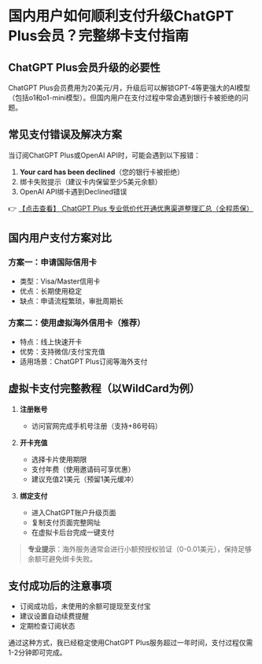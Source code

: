 # 国内用户如何顺利支付升级ChatGPT Plus会员？完整绑卡支付指南

## ChatGPT Plus会员升级的必要性

ChatGPT Plus会员费用为20美元/月，升级后可以解锁GPT-4等更强大的AI模型（包括o1和o1-mini模型）。但国内用户在支付过程中常会遇到银行卡被拒绝的问题。

## 常见支付错误及解决方案

当订阅ChatGPT Plus或OpenAI API时，可能会遇到以下报错：

1. **Your card has been declined**（您的银行卡被拒绝）
2. 绑卡失败提示（建议卡内保留至少5美元余额）
3. OpenAI API绑卡遇到Declined错误

👉 [【点击查看】 ChatGPT Plus 专业低价代开通优惠渠道整理汇总（全程质保）](https://bit.ly/DaiKai)

## 国内用户支付方案对比

### 方案一：申请国际信用卡
- 类型：Visa/Master信用卡
- 优点：长期使用稳定
- 缺点：申请流程繁琐，审批周期长

### 方案二：使用虚拟海外信用卡（推荐）
- 特点：线上快速开卡
- 优势：支持微信/支付宝充值
- 适用场景：ChatGPT Plus订阅等海外支付

## 虚拟卡支付完整教程（以WildCard为例）

1. **注册账号**
   - 访问官网完成手机号注册（支持+86号码）

2. **开卡充值**
   - 选择卡片使用期限
   - 支付年费（使用邀请码可享优惠）
   - 建议充值21美元（预留1美元缓冲）

3. **绑定支付**
   - 进入ChatGPT账户升级页面
   - 复制支付页面完整网址
   - 在虚拟卡后台完成一键支付

> **专业提示**：海外服务通常会进行小额预授权验证（0-0.01美元），保持足够余额可避免绑卡失败。

## 支付成功后的注意事项
- 订阅成功后，未使用的余额可提现至支付宝
- 建议设置自动续费提醒
- 定期检查订阅状态

通过这种方式，我已经稳定使用ChatGPT Plus服务超过一年时间，支付过程仅需1-2分钟即可完成。